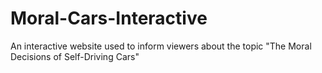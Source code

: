 # Moral-Cars-Interactive
An interactive website used to inform viewers about the topic "The Moral Decisions of Self-Driving Cars"
